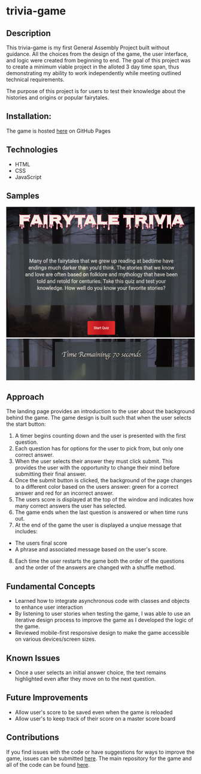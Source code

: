 # trivia-game

## Description 
This trivia-game is my first General Assembly Project built without guidance. All the choices from the design of the game, the user interface, and logic were created from beginning to end. The goal of this project was to create a minimum viable project in the alloted 3 day time span, thus demonstrating my ability to work independently while meeting outlined technical requirements. 

The purpose of this project is for users to test their knowledge about the histories and origins or popular fairytales. 

## Installation: 
The game is hosted [here]( https://mobolanleadebesin.github.io/trivia-game/) on GitHub Pages 

## Technologies 
- HTML 
- CSS 
- JavaScript 

## Samples 
![fairytale landing page](https://github.com/MobolanleAdebesin/trivia-game/blob/master/Fairytale%20Landing%20Page.png)
![fairytale timer](https://github.com/MobolanleAdebesin/trivia-game/blob/master/Fairytale%20Timer%20.png)

## Approach 
The landing page provides an introduction to the user about the background behind the game. The game design is built such that when the user selects the start button: 
1. A timer begins counting down and the user is presented with the first question. 
2. Each question has for options for the user to pick from, but only one correct answer. 
3. When the user selects their answer they must click submit. This provides the user with the opportunity to change their mind before submitting their final answer. 
4. Once the submit button is clicked, the background of the page changes to a different color based on the users answer: green for a correct answer and red for an incorrect answer. 
5. The users score is displayed at the top of the window and indicates how many correct answers the user has selected. 
6. The game ends when the last question is answered or when time runs out. 
7. At the end of the game the user is displayed a unqiue message  that includes:
- The users final score 
- A phrase and associated message based on the user's score. 
8. Each time the user restarts the game both the order of the questions and the order of the answers are changed with a shuffle method. 

## Fundamental Concepts
- Learned how to integrate asynchronous code with classes and objects to enhance user interaction 
- By listening to user stories when testing the game, I was able to use an iterative design process to improve the game as I developed the logic of the game. 
- Reviewed mobile-first responsive design to make the game accessible on various devices/screen sizes. 

## Known Issues 
- Once a user selects an initial answer choice, the text remains highlighted even after they move on to the next question. 

## Future Improvements
- Allow user's score to be saved even when the game is reloaded
- Allow user's to keep track of their score on a master score board 

## Contributions 
If you find issues with the code or have suggestions for ways to improve the game, issues can be submitted [here](https://github.com/MobolanleAdebesin/trivia-game/issues).
The main repository for the game and all of the code can be found [here](https://github.com/MobolanleAdebesin/trivia-game). 




